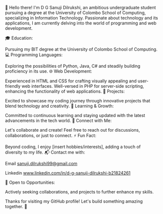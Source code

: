 👋 Hello there! I'm D G Sanuji Dilrukshi, an ambitious undergraduate student pursuing a degree at the University of Colombo School of Computing, specializing in Information Technology. Passionate about technology and its applications, I am currently delving into the world of programming and web development.

🎓 Education:

Pursuing my BIT degree at the University of Colombo School of Computing.
💻 Programming Languages:

Exploring the possibilities of Python, Java, C# and steadily building proficiency in its use.
🌐 Web Development:

Experienced in HTML and CSS for crafting visually appealing and user-friendly web interfaces.
Well-versed in PHP for server-side scripting, enhancing the functionality of web applications.
🚀 Projects:

Excited to showcase my coding journey through innovative projects that blend technology and creativity.
🌱 Learning & Growth:

Committed to continuous learning and staying updated with the latest advancements in the tech world.
🤝 Connect with Me:

Let's collaborate and create! Feel free to reach out for discussions, collaborations, or just to connect.
⚡ Fun Fact:

Beyond coding, I enjoy [insert hobbies/interests], adding a touch of diversity to my life.
📬 Contact me with:

Email 
sanuji.dilrukshi99@gmail.com

Linkedin 
www.linkedin.com/in/d-g-sanuji-dilrukshi-b21824261

🌟 Open to Opportunities:

Actively seeking collaborations, and projects to further enhance my skills.

Thanks for visiting my GitHub profile! Let's build something amazing together. 🚀
<!---
sanujidilrukshi99/sanujidilrukshi99 is a ✨ special ✨ repository because its `README.md` (this file) appears on your GitHub profile.
You can click the Preview link to take a look at your changes.
--->
